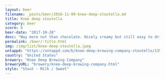 ```yaml
---
layout: beer
filename: _posts/beer/2016-11-09-knee-deep-stoutella.md
title: Knee deep stoutella
category: beer
score: 8
beer-date: "2017-10-28"
desc: "Way more nut than chocolate. Nicely creamy but still easy to drink"
permalink: /beer/:title.html
img: /img/list/knee-deep-stoutella.jpeg
untappd: "https://untappd.com/b/knee-deep-brewing-company-stoutello/1352478"
country: "United States"
brewery: "Knee Deep Brewing Company"
breweryURL: "brewery/knee-deep-brewing-company.html"
style: "Stout - Milk / Sweet"
---
```

